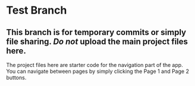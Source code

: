 # Test Branch

## This branch is for temporary commits or simply file sharing. *Do not* upload the main project files here.

The project files here are starter code for the navigation part of the app. You can navigate between pages by simply clicking the Page 1 and Page 2 buttons.